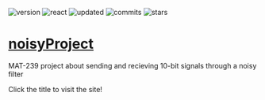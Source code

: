 ![version](https://img.shields.io/github/package-json/v/averwhy/noisyProject?style=flat-square)
![react](https://img.shields.io/npm/v/react?color=61dbfb&label=react&style=flat-square)
![updated](https://img.shields.io/github/last-commit/averwhy/noisyProject?style=flat-square)
![commits](https://img.shields.io/github/commit-activity/w/averwhy/noisyProject?color=gree&style=flat-square)
![stars](https://img.shields.io/github/stars/averwhy/noisyProject?color=gold&style=flat-square)

# [noisyProject](https://averwhy.github.io/noisyProject)
MAT-239 project about sending and recieving 10-bit signals through a noisy filter

Click the title to visit the site!
